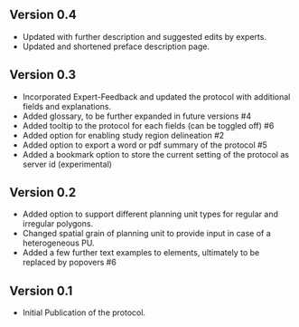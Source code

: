 ## Version 0.4

* Updated with further description and suggested edits by experts.
* Updated and shortened preface description page.

## Version 0.3

* Incorporated Expert-Feedback and updated the protocol with additional fields and explanations.
* Added glossary, to be further expanded in future versions #4
* Added tooltip to the protocol for each fields (can be toggled off) #6
* Added option for enabling study region delineation #2
* Added option to export a word or pdf summary of the protocol #5
* Added a bookmark option to store the current setting of the protocol as server id (experimental)

## Version 0.2

* Added option to support different planning unit types for regular and irregular polygons.
* Changed spatial grain of planning unit to provide input in case of a heterogeneous PU.
* Added a few further text examples to elements, ultimately to be replaced by popovers #6

## Version 0.1

* Initial Publication of the protocol.

